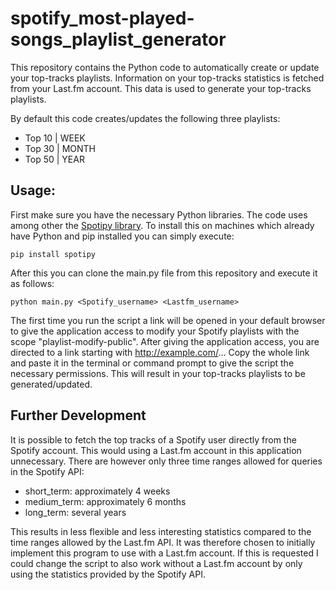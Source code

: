 # spotify_most-played-songs_playlist_generator
This repository contains the Python code to automatically create or update your top-tracks playlists. Information on your top-tracks statistics is fetched from your Last.fm account. This data is used to generate your top-tracks playlists.

By default this code creates/updates the following three playlists:
  * Top 10 | WEEK
  * Top 30 | MONTH
  * Top 50 | YEAR

## Usage:

First make sure you have the necessary Python libraries. The code uses among other the [Spotipy library](https://spotipy.readthedocs.io/en/latest/#). To install this on machines which already have Python and pip installed you can simply execute:

`pip install spotipy`

After this you can clone the main.py file from this repository and execute it as follows:

`python main.py <Spotify_username> <Lastfm_username>`

The first time you run the script a link will be opened in your default browser to give the application access to modify your Spotify playlists with the scope "playlist-modify-public". After giving the application access, you are directed to a link starting with http://example.com/... Copy the whole link and paste it in the terminal or command prompt to give the script the necessary permissions. This will result in your top-tracks playlists to be generated/updated.

## Further Development

It is possible to fetch the top tracks of a Spotify user directly from the Spotify account. This would using a Last.fm account in this application unnecessary. There are however only three time ranges allowed for queries in the Spotify API:

  * short_term: approximately 4 weeks
  * medium_term: approximately 6 months
  * long_term: several years

This results in less flexible and less interesting statistics compared to the time ranges allowed by the Last.fm API. It was therefore chosen to initially implement this program to use with a Last.fm account. If this is requested I could change the script to also work without a Last.fm account by only using the statistics provided by the Spotify API. 
